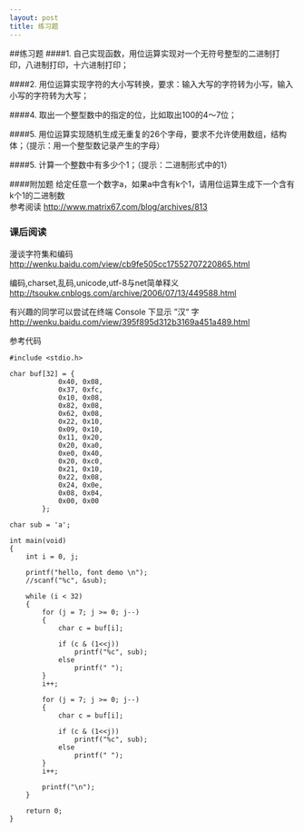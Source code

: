 ```yaml
---
layout: post
title: 练习题
---
```

##练习题
####1.
自己实现函数，用位运算实现对一个无符号整型的二进制打印，八进制打印，十六进制打印；

####2.
用位运算实现字符的大小写转换，要求：输入大写的字符转为小写，输入小写的字符转为大写；

####4.
取出一个整型数中的指定的位，比如取出100的4～7位；

####5.
用位运算实现随机生成无重复的26个字母，要求不允许使用数组，结构体；（提示：用一个整型数记录产生的字母）


####5.
计算一个整数中有多少个1；（提示：二进制形式中的1）

####附加题
给定任意一个数字a，如果a中含有k个1，请用位运算生成下一个含有k个1的二进制数 <br>
参考阅读 http://www.matrix67.com/blog/archives/813

### 课后阅读
漫谈字符集和编码 <br>
http://wenku.baidu.com/view/cb9fe505cc17552707220865.html

编码,charset,乱码,unicode,utf-8与net简单释义 <br>
http://tsoukw.cnblogs.com/archive/2006/07/13/449588.html

有兴趣的同学可以尝试在终端 Console 下显示 ”汉“ 字 <br>
http://wenku.baidu.com/view/395f895d312b3169a451a489.html

参考代码

	#include <stdio.h>
		
	char buf[32] = { 	
				0x40, 0x08,
				0x37, 0xfc,
				0x10, 0x08,
				0x82, 0x08,
				0x62, 0x08,
				0x22, 0x10,
				0x09, 0x10,
				0x11, 0x20,
				0x20, 0xa0,
				0xe0, 0x40,
				0x20, 0xc0,
				0x21, 0x10,
				0x22, 0x08,
				0x24, 0x0e,
				0x08, 0x04,
				0x00, 0x00
			};
	
	char sub = 'a';
	
	int main(void)
	{
		int i = 0, j;
	
		printf("hello, font demo \n");
		//scanf("%c", &sub);
	
		while (i < 32)
		{
			for (j = 7; j >= 0; j--)
			{
				char c = buf[i];
	
				if (c & (1<<j))
					printf("%c", sub);
				else
					printf(" ");
			}	
			i++;
	
			for (j = 7; j >= 0; j--)
			{
				char c = buf[i];
	
				if (c & (1<<j))
					printf("%c", sub);
				else
					printf(" ");
			}	
			i++;
	
			printf("\n");
		}
		
		return 0;
	}
